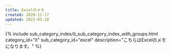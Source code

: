 ```yaml
---
title: Excelのメモ
created: 2020-12-17
updated: 2022-05-18
---
```

{% include sub_category_index/it_sub_category_index_with_groups.html
    category_id="it"
    sub_category_id="excel"
    description="こちらはExcelのメモになります。" %}
